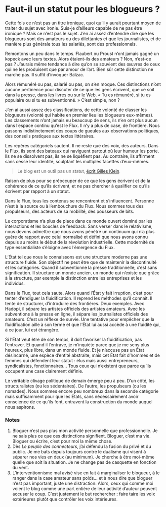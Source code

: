 # Faut-il un statut pour les blogueurs ?

Cette fois ce n’est pas un titre ironique, quoi qu’il y aurait pourtant moyen de traiter du sujet avec ironie. Suis-je d’ailleurs capable de ne pas être ironique ? Mais ce n’est pas le sujet. J’en ai assez d’entendre dire que les blogueurs sont des amateurs ou des dilettantes et que les journalistes, et de manière plus générale tous les salariés, sont des professionnels.<span id="more-13025"></span>

Remontons un peu dans le temps. Flaubert ou Proust n’ont jamais gagné un kopeck avec leurs textes. Alors étaient-ils des amateurs ? Non, n’est-ce pas ? J’aurais même tendance à dire qu’on se souvient des œuvres de ceux qui ne les produisent que par amour de l’art. Bien sûr cette distinction ne marche pas. Il suffit d’invoquer Balzac.

Alors rémunéré ou pas, salarié ou pas, on s’en moque. Ces distinctions n’ont aucune pertinence pour discuter de ce que les gens écrivent, que ce soit dans la presse, dans les livres ou sur le Web. « Tu es rémunéré, si tu es populaire ou si tu es subventionné. » C’est simple, non ?

J’en ai aussi assez des classifications, de cette volonté de classer les blogueurs (volonté qui habite en premier lieu les blogueurs eux-mêmes). Les classements n’ont jamais eu beaucoup de sens, ils n’en ont plus aucun dans l’espace continu qu’est le Flux. Il n’y a plus de case, de frontière. Nous passons indistinctement des coups de gueules aux observations politiques, des conseils pratiques aux textes littéraires.

Les repères catégoriels sautent. Il ne reste que des voix, des auteurs. Dans le Flux, ils sont des bateaux qui naviguent partout où leur humeur les porte. Ils ne se dissolvent pas, ils ne se liquéfient pas. Au contraire, ils affirment sans cesse leur identité, sculptant les multiples facettes d’eux-mêmes.

> Le blog est un outil pas un statut, [écrit Gilles Klein](http://www.lemondedublog.com/2010/01/subventions-a-la-presse-et-les-blogueurs.php).

Raison de plus pour se préoccuper de ce que les gens écrivent et de la cohérence de ce qu’ils écrivent, et ne pas chercher à qualifier ce qu’ils écrivent par rapport à un statut.

Dans le Flux, tous les contenus se rencontrent et s’influencent. Personne n’est à la source ou à l’embouchure du Flux. Nous sommes tous des propulseurs, des acteurs de sa mobilité, des pousseurs de bits.

Le corporatisme n’a plus de place dans ce monde ouvert dominé par les interactions et les boucles de feedback. Sans verser dans le relativisme, nous devons admettre que nous avons pénétré un continuum qui n’a plus guère de rapport avec celui normalisé et défini que nous avons connu depuis au moins le début de la révolution industrielle. Cette modernité de type essentialiste s’éloigne avec l’émergence du Flux.

L’État tel que nous le connaissons est une structure moderne pas une structure fluide. Son objectif ne peut être que de maintenir la discontinuité et les catégories. Quand il subventionne la presse traditionnelle, c’est sans signification. Il structure un monde ancien, un monde qui n’existe que grâce à la structure, par exemple la distinction entre les entreprises et les individus.

Dans le Flux, tout cela saute. Alors quand l’État y fait irruption, c’est pour tenter d’endiguer la fluidification. Il reprend les méthodes qu’il connait. Il tente de structurer, d’introduire des frontières. Deux exemples. Avec Hadopi, il sépare les artistes officiels des artistes amateurs. Avec les subventions à la presse en ligne, il sépare les journalistes officiels des amateurs. C’est un réflexe de survie. Une tentative pour empêcher que la fluidification aille à son terme et que l’État lui aussi accède à une fluidité qui, à ce jour, lui est étrangère.

Si l’État veut être de son temps, il doit favoriser la fluidification, pas l’entraver. Et quand il l’entrave, je m’inquiète parce que je me sens plus heureux, plus libre, dans un monde fluide. Et je n’accuse pas un État désincarné, une espèce d’entité abstraite, mais cet État fait d’hommes et de femmes qui défendent leur statut : élus mais aussi entrepreneurs, syndicalistes, fonctionnaires… Tous ceux qui n’existent que parce qu’ils occupent une case clairement définie.

Le véritable clivage politique de demain émerge peu à peu. D’un côté, les structuralistes (ou les sédentaires). De l’autre, les propulseurs (ou les nomades). Nous sommes encore peu nombreux dans la seconde catégorie mais suffisamment pour que les États, sans nécessairement avoir conscience de ce qu’ils font, entravent la construction du monde auquel nous aspirons.

### Notes

1. Bloguer n’est pas plus mon activité personnelle que professionnelle. Je ne sais plus ce que ces distinctions signifient. Bloguer, c’est ma vie. Bloguer ou écrire, c’est pour moi la même chose.
2. Dès *Le peuple des connecteurs*, j’ai défendu la fusion du privé et du public. Je me bats depuis toujours contre le dualisme qui visent à séparer nos vies en deux (au minimum). Je cherche à être moi-même quelle que soit la situation. Je ne change pas de casquette en fonction du vent.
3. L’interventionnisme mal avisé vise en fait à marginaliser le blogueur, à le ranger dans la case amateur sans poids… et à nous dire que bloguer n’est pas important, juste une distraction. Alors, ceux qui comme moi voient le blog comme une part entière de leur activité d’auteur peuvent accuser le coup. C’est justement le but rechercher : faire taire les voix extérieures plutôt que contrôler les voix intérieures.